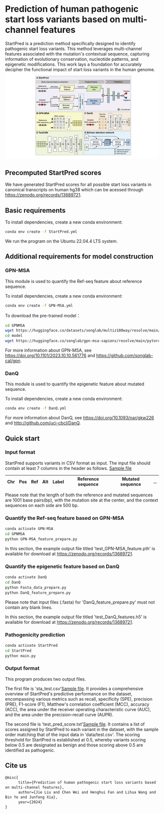 # Prediction of human pathogenic start loss variants based on multi-channel features

StartPred is a prediction method specifically designed to identify pathogenic start loss variants. This method leverages multi-channel features associated with the mutation's contextual sequence, capturing information of evolutionary conservation, nucleotide patterns, and epigenetic modifications. This work lays a foundation for accurately decipher the functional impact of start loss variants in the human genome.
![Main Figure](./figs/StartPred_flowchart.png)

## Precomputed StartPred scores
We have generated StartPred scores for all possible start loss variants in canonical transcripts on human hg38 which can be acessed through https://zenodo.org/records/13689721.

## Basic requirements
To install dependencies, create a new conda environment:
```bash
conda env create -f StartPred.yml
```
We run the program on the Ubuntu 22.04.4 LTS system.

## Additional requirements for model construction

### GPN-MSA
This module is used to quantify the Ref-seq feature about reference sequence.

To install dependencies, create a new conda environment:
```bash
conda env create -f GPN-MSA.yml
```
To download the pre-trained model：
```bash
cd GPNMSA
wget https://huggingface.co/datasets/songlab/multiz100way/resolve/main/89.zarr.zip
cd model
wget https://huggingface.co/songlab/gpn-msa-sapiens/resolve/main/pytorch_model.bin?download=true
```
For more information about GPN-MSA, see https://doi.org/10.1101/2023.10.10.561776 and https://github.com/songlab-cal/gpn.

### DanQ 
This module is used to quantify the epigenetic feature about mutated sequence.

To install dependencies, create a new conda environment:
```bash
conda env create -f DanQ.yml
```
For more information about DanQ, see https://doi.org/10.1093/nar/gkw226 and http://github.com/uci-cbcl/DanQ.

## Quick start

### Input format
StartPred supports variants in CSV format as input. The input file should contain at least 7 columns in the header as follows. [Sample file](./data/test.csv)

|  Chr  | Pos |  Ref  |  Alt  |  Label  |  Reference sequence  |  Mutated sequence  |  ...  |
| ----- | --- | ----- | ----- | ------- | -------------------- | ------------------ | ----- |

Please note that the length of both the reference and mutated sequences are 1001 base pairs(bp), with the mutation site at the center, and the context sequences on each side are 500 bp.

### Quantify the Ref-seq feature based on GPN-MSA
```bash
conda activate GPN-MSA
cd GPNMSA
python GPN-MSA_feature_prepare.py
```
In this section, the example output file titled 'test_GPN-MSA_feature.pth' is available for download at https://zenodo.org/records/13689721.

### Quantify the epigenetic feature based on DanQ
```bash
conda activate DanQ
cd DanQ
python Fasta_data_prepare.py
python DanQ_feature_prepare.py
```
Please note that input files (.fasta) for 'DanQ_feature_prepare.py' must not contain any blank lines.

In this section, the example output file titled 'test_DanQ_features.h5' is available for download at https://zenodo.org/records/13689721.

### Pathogenicity prediction
```bash
conda activate StartPred
cd StartPred
python main.py
```

### Output format
This program produces two output files.

The first file is 'sta_test.csv'[Sample file](./result/sta_test.csv). It provides a comprehensive overview of StartPred's predictive performance on the dataset, encompassing various metrics such as recall, specificity (SPE), precision (PRE), F1-score (F1), Matthew's correlation coefficient (MCC), accuracy (ACC), the area under the receiver operating characteristic curve (AUC), and the area under the precision-recall curve (AUPR).

The second file is 'test_pred_score.txt'[Sample file](./result/test_pred_score.txt). It contains a list of scores assigned by StartPred to each variant in the dataset, with the sample order matching that of the input data in 'data/test.csv'. The scoring threshold for StartPred is established at 0.5, whereby variants scoring below 0.5 are designated as benign and those scoring above 0.5 are identified as pathogenic.

## Cite us
```
@misc{
      title={Prediction of human pathogenic start loss variants based on multi-channel features}, 
      author={Jie Liu and Chen Wei and Henghui Fan and Lihua Wang and Bin Ye and Junfeng Xia},
      year={2024}
}
```

